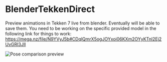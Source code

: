 # BlenderTekkenDirect

Preview animations in Tekken 7 live from blender. Eventually will be able to save them.
You need to be working on the specific provided model in the following link for things to work: https://mega.nz/file/N9YVyJ5b#CDqlQmrX5ogJOYxoi06KXm2OYyKTnl2Ej2UvGRI3JlI

![Pose comparison preview](https://i.imgur.com/5v6e0Xi.jpg)
